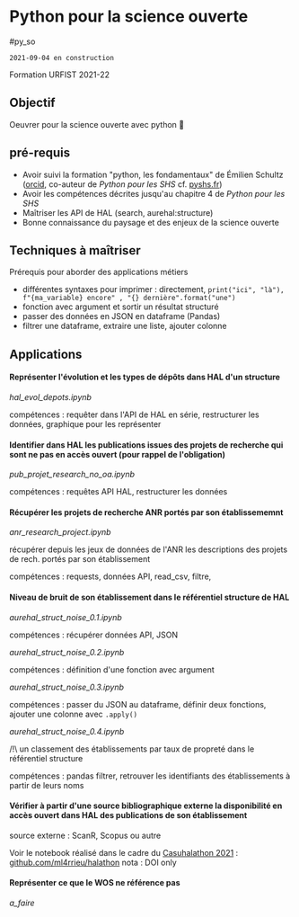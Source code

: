 # Python pour la science ouverte
#py_so

`2021-09-04 en construction`

Formation URFIST 2021-22

## Objectif 

Oeuvrer pour la science ouverte avec python :snake:



## pré-requis

- Avoir suivi la formation "python, les fondamentaux" de Émilien Schultz ([orcid](http://orcid.org/0000-0002-6215-3606), co-auteur de _Python pour les SHS_ cf. [pyshs.fr](http://pyshs.fr/))
- Avoir les compétences décrites jusqu'au chapitre 4 de _Python pour les SHS_
- Maîtriser les API de HAL (search, aurehal:structure)
- Bonne connaissance du paysage et des enjeux de la science ouverte


## Techniques à maîtriser

Prérequis pour aborder des applications métiers

* différentes syntaxes pour imprimer : directement, `print("ici", "là"), f"{ma_variable} encore" , "{} dernière".format("une")`
* fonction avec argument et sortir un résultat structuré
* passer des données en JSON en dataframe (Pandas)
* filtrer une dataframe, extraire une liste, ajouter colonne 

 
## Applications

#### Représenter l'évolution et les types de dépôts dans HAL d'un structure

_hal_evol_depots.ipynb_

compétences : requêter dans l'API de HAL en série, restructurer les données, graphique pour les représenter


#### Identifier dans HAL les publications issues des projets de recherche qui sont ne pas en accès ouvert (pour rappel de l'obligation)

_pub_projet_research_no_oa.ipynb_

compétences : requêtes API HAL, restructurer les données


#### Récupérer les projets de recherche ANR portés par son établissememnt

_anr_research_project.ipynb_

récupérer depuis les jeux de données de l'ANR les descriptions des projets de rech. portés par son établissement

compétences : requests, données API, read_csv, filtre, 


#### Niveau de bruit de son établissement dans le référentiel structure de HAL

_aurehal_struct_noise_0.1.ipynb_

compétences : récupérer données API, JSON

_aurehal_struct_noise_0.2.ipynb_

compétences : définition d'une fonction avec argument

_aurehal_struct_noise_0.3.ipynb_

compétences : passer du JSON au dataframe, définir deux fonctions, ajouter une colonne avec `.apply()`

_aurehal_struct_noise_0.4.ipynb_

/!\ un classement des établissements par taux de propreté dans le référentiel structure

compétences : pandas filtrer, retrouver les identifiants des établissements à partir de leurs noms


#### Vérifier à partir d'une source bibliographique externe la disponibilité en accès ouvert dans HAL des publications de son établissement

source externe : ScanR, Scopus ou autre 

Voir le notebook réalisé dans le cadre du [Casuhalathon 2021](https://casuhal2021.sciencesconf.org/resource/page/id/8) :  [github.com/ml4rrieu/halathon](https://github.com/ml4rrieu/halathon)
nota : DOI only


#### Représenter ce que le WOS ne référence pas

_a_faire_




<!--
    Récupérer les données du BSO [Univ. Paris](https://github.com/ml4rrieu/bso_univ_paris). Identifier ce qui n'est pas dans le WOS. 
    ### Retrouver dans Zenodo les données de la recherche de son établissement
-->